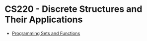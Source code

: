 CS220 - Discrete Structures and Their Applications
==================================================

- [Programming Sets and Functions](programming_set_and_functions/)